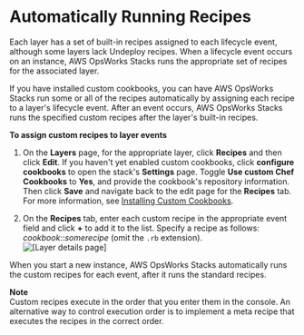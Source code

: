 # Automatically Running Recipes<a name="workingcookbook-assigningcustom"></a>

Each layer has a set of built\-in recipes assigned to each lifecycle event, although some layers lack Undeploy recipes\. When a lifecycle event occurs on an instance, AWS OpsWorks Stacks runs the appropriate set of recipes for the associated layer\.

If you have installed custom cookbooks, you can have AWS OpsWorks Stacks run some or all of the recipes automatically by assigning each recipe to a layer's lifecycle event\. After an event occurs, AWS OpsWorks Stacks runs the specified custom recipes after the layer's built\-in recipes\. 

**To assign custom recipes to layer events**

1. On the **Layers** page, for the appropriate layer, click **Recipes** and then click **Edit**\. If you haven't yet enabled custom cookbooks, click **configure cookbooks** to open the stack's **Settings** page\. Toggle **Use custom Chef Cookbooks** to **Yes**, and provide the cookbook's repository information\. Then click **Save** and navigate back to the edit page for the **Recipes** tab\. For more information, see [Installing Custom Cookbooks](workingcookbook-installingcustom-enable.md)\.

1. On the **Recipes** tab, enter each custom recipe in the appropriate event field and click **\+** to add it to the list\. Specify a recipe as follows: *cookbook*::*somerecipe* \(omit the `.rb` extension\)\.   
![\[Layer details page\]](http://docs.aws.amazon.com/opsworks/latest/userguide/images/php_edit.png)

When you start a new instance, AWS OpsWorks Stacks automatically runs the custom recipes for each event, after it runs the standard recipes\.

**Note**  
Custom recipes execute in the order that you enter them in the console\. An alternative way to control execution order is to implement a meta recipe that executes the recipes in the correct order\.